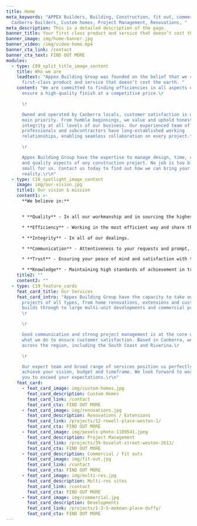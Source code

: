 ```yaml
---
title: Home
meta_keywords: "APPEX Builders, Building, Construction, fit out, commercial,
  Canberra Builders, Custom homes, Project Management, Renovations, "
meta_description: This is a detailed description of the page.
banner_title: Your first class product and service that doesn’t cost the earth.
banner_image: img/home-banner.jpg
banner_video: /img/video-home.mp4
banner_cta_link: /contact
banner_cta_text: FIND OUT MORE
modules:
  - type: C09_split_title_image_content
    title: Who we are
    leadtext: "Appex Building Group was founded on the belief that we can provide a
      first-class product and service that doesn’t cost the earth. "
    content: "We are committed to finding efficiencies in all aspects of our work to
      ensure a high-quality finish at a competitive price.\r

      \r

      Owned and operated by Canberra locals, customer satisfaction is our
      main priority. From humble beginnings, we value and uphold honesty and
      integrity at all levels of our business. Our experienced team of
      professionals and subcontractors have long-established working
      relationships, enabling seamless collaboration on every project.\r

      \r

      Appex Building Group have the expertise to manage design, time, cost
      and quality aspects of any construction project. No job is too big or too
      small for us. Contact us today to find out how we can bring your vision to
      reality.\r\n"
  - type: C10_spotlight_image_content
    image: img/our-vision.jpg
    title1: Our vision & mission
    content1: >-
      **We believe in:** 


      * **Quality** - In all our workmanship and in sourcing the highest quality materials.

      * **Efficiency** - Working in the most efficient way and share the benefits.

      * **Integrity** - In all of our dealings.

      * **Communication** - Attentiveness to your requests and prompt, open communication.

      * **Trust** - Ensuring your peace of mind and satisfaction with the finished product.	

      * **Knowledge** - Maintaining high standards of achievement in training and competence.
    title2: ""
    content2: ""
  - type: C19_feature_cards
    feat_card_title: Our Services
    feat_card_intro: "Appex Building Group have the capacity to take on construction
      projects of all types, from home renovations, extensions and custom home
      builds through to large multi-unit developments and commercial projects.
      \r

      \r

      Good communication and strong project management is at the core of
      what we do to ensure customer satisfaction. Based in Canberra, we work all
      across the region, including the South Coast and Riverina.\r

      \r

      Our expert team and broad range of services position us perfectly to
      achieve your vision, budget and timeframe. We look forward to working with
      you to exceed your expectations.\r\n"
    feat_card:
      - feat_card_image: img/custom-homes.jpg
        feat_card_description: Custom Homes
        feat_card_link: /contact
        feat_card_cta: FIND OUT MORE
      - feat_card_image: img/renovations.jpg
        feat_card_description: Renovations / Extensions
        feat_card_link: /projects/12-rowell-place-weston-1/
        feat_card_cta: FIND OUT MORE
      - feat_card_image: img/pexels-photo-1109541.jpeg
        feat_card_description: Project Management
        feat_card_link: /projects/39-buvelot-street-weston-2611/
        feat_card_cta: FIND OUT MORE
      - feat_card_description: Commercial / Fit outs
        feat_card_image: img/fit-out.jpg
        feat_card_link: /contact
        feat_card_cta: FIND OUT MORE
      - feat_card_image: img/multi-res.jpg
        feat_card_description: Multi-res sites
        feat_card_link: /contact
        feat_card_cta: FIND OUT MORE
      - feat_card_image: img/commercial.jpg
        feat_card_description: Developments
        feat_card_link: /projects/1-3-5-mokoan-place-duffy/
        feat_card_cta: FIND OUT MORE
---
```

